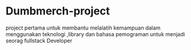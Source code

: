# Dumbmerch-project
project pertama untuk membantu melalatih kemampuan dalam menggunakan teknologi ,library dan bahasa pemograman untuk menjadi seorag fullstack Developer
